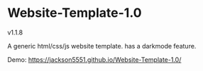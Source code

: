 # Website-Template-1.0

v1.1.8

A generic html/css/js website template. has a darkmode feature.

Demo:
https://jackson5551.github.io/Website-Template-1.0/
